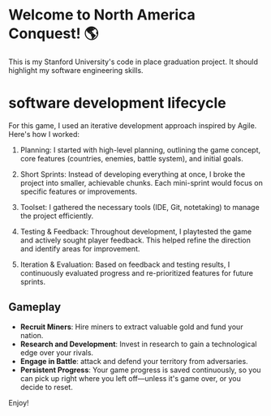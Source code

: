 # Welcome to North America Conquest! 🌎
This is my Stanford University's code in place graduation project.
It should highlight my software engineering skills.

# software development lifecycle
For this game, I used an iterative development approach inspired by Agile. Here's how I worked:

1. Planning: I started with high-level planning, outlining the game concept, core features (countries, enemies, battle system), and initial goals.

2. Short Sprints: Instead of developing everything at once, I broke the project into smaller, achievable chunks. Each mini-sprint would focus on specific features or improvements.

3. Toolset: I gathered the necessary tools (IDE, Git, notetaking) to manage the project efficiently.

4. Testing & Feedback: Throughout development, I playtested the game and actively sought player feedback. This helped refine the direction and identify areas for improvement.

5. Iteration & Evaluation: Based on feedback and testing results, I continuously evaluated progress and re-prioritized features for future sprints.


## Gameplay
- **Recruit Miners**: Hire miners to extract valuable gold and fund your nation.
- **Research and Development**: Invest in research to gain a technological edge over your rivals.
- **Engage in Battle**: attack and defend your territory from adversaries.
- **Persistent Progress**: Your game progress is saved continuously, so you can pick up right where you left off—unless it's game over, or you decide to reset.

Enjoy!


